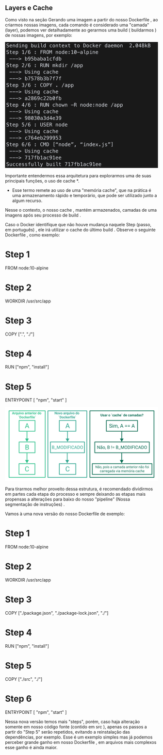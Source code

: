 ## Layers e Cache ## 

Como visto na seção Gerando uma imagem a partir do nosso Dockerfile , ao criarmos nossas imagens, cada comando é considerado uma "camada" (layer), podemos ver detalhadamente ao gerarmos uma build ( buildarmos ) de nossas imagens, por exemplo:

<img src="dockerfile-layers.png" />

Importante entendermos essa arquitetura para explorarmos uma de suas principais funções, o uso de cache *.

  * Esse termo remete ao uso de uma "memória cache", que na prática é uma armazenamento rápido e temporário, que pode ser utilizado junto a algum recurso.

Nesse o contexto, o nosso cache , mantém armazenados, camadas de uma imagens após seu processo de build .

Caso o Docker identifique que não houve mudança naquele Step (passo, em português) , ele irá utilizar o cache do último build . Observe o seguinte Dockerfile , como exemplo:

  # Step 1
  FROM node:10-alpine
  # Step 2
  WORKDIR /usr/src/app
  # Step 3
  COPY [".", "./"]
  # Step 4
  RUN ["npm", "install"]
  # Step 5
  ENTRYPOINT [ "npm", "start" ]

<img src="dockerfile-cache-algorithm.png" />


Para tirarmos melhor proveito dessa estrutura, é recomendado dividirmos em partes cada etapa do processo e sempre deixando as etapas mais propensas a alterações para baixo do nosso "pipeline" (Nossa segmentação de instruções) .

Vamos à uma nova versão do nosso Dockerfile de exemplo:

  # Step 1
  FROM node:10-alpine
  # Step 2
  WORKDIR /usr/src/app
  # Step 3
  COPY ["./package.json", "./package-lock.json", "./"]
  # Step 4
  RUN ["npm", "install"]
  # Step 5
  COPY ["./src", "./"]
  # Step 6
  ENTRYPOINT [ "npm", "start" ]

  Nessa nova versão temos mais "steps", porém, caso haja alteração somente em nosso código fonte (contido em src ), apenas os passos a partir do "Step 5" serão repetidos, evitando a reinstalação das dependências, por exemplo. Esse é um exemplo simples mas já podemos perceber grande ganho em nosso Dockerfile , em arquivos mais complexos esse ganho é ainda maior.

